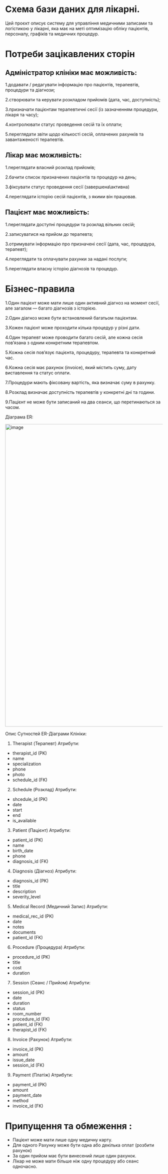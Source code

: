 # Схема бази даних для лікарні.
Цей проєкт описує систему для управління медичними записами та логістикою у лікарні, яка має на меті оптимізацію обліку пацієнтів, персоналу, графіків та медичних процедур.

# Потреби зацікавлених сторін

Адміністратор клініки має можливість:
---------------------------------------------------
1.додавати / редагувати інформацію про пацієнтів, терапевтів, процедури та діагнози;

2.створювати та керувати розкладом прийомів (дата, час, доступність);

3.призначати пацієнтам терапевтичні сесії (із зазначенням процедури, лікаря та часу);

4.контролювати статус проведення сесій та їх оплати;

5.переглядати звіти щодо кількості сесій, оплачених рахунків та завантаженості терапевтів.

Лікар має можливість:
-----------------------------------------------------------
1.переглядати власний розклад прийомів;

2.бачити список призначених пацієнтів та процедур на день;

3.фіксувати статус проведення сесії (завершена\активна)

4.переглядати історію сесій пацієнтів, з якими він працював.

Пацієнт має можливість:
------------------------------------------------------------
1.переглядати доступні процедури та розклад вільних сесій;

2.записуватися на прийом до терапевта;

3.отримувати інформацію про призначені сесії (дата, час, процедура, терапевт);

4.переглядати та оплачувати рахунки за надані послуги;

5.переглядати власну історію діагнозів та процедур.

# Бізнес-правила

1.Один пацієнт може мати лише один активний діагноз на момент сесії, але загалом — багато діагнозів з історією.

2.Один діагноз може бути встановлений багатьом пацієнтам.

3.Кожен пацієнт може проходити кілька процедур у різні дати.

4.Один терапевт може проводити багато сесій, але кожна сесія пов’язана з одним конкретним терапевтом.

5.Кожна сесія пов’язує пацієнта, процедуру, терапевта та конкретний час.

6.Кожна сесія має рахунок (invoice), який містить суму, дату виставлення та статус оплати.

7.Процедури мають фіксовану вартість, яка визначає суму в рахунку.

8.Розклад визначає доступність терапевтів у конкретні дні та години.

9.Пацієнт не може бути записаний на два сеанси, що перетинаються за часом.


Діаграма ER:

<img width="827" height="965" alt="image" src="https://github.com/user-attachments/assets/36086942-55e6-4544-9a1d-2553633baec3" />

Опис Сутностей ER-Діаграми Клініки:
1. Therapist (Терапевт)
Атрибути:
- therapist_id (PK)
- name
- specialization
- phone
- photo
- schedule_id (FK)

2. Schedule (Розклад)
Атрибути:
- shcedule_id (PK)
- date
- start
- end
- is_available

3. Patient (Пацієнт)
Атрибути:
- patient_id (PK)
- name
- birth_date
- phone
- diagnosis_id (FK)

4. Diagnosis (Діагноз)
Атрибути:
- diagnosis_id (PK)
- title
- description
- severity_level

5. Medical Record (Медичний Запис)
Атрибути:
- medical_rec_id (PK)
- date
- notes
- documents
- patient_id (FK)

6. Procedure (Процедура)
Атрибути:
- procedure_id (PK)
- title
- cost
- duration

7. Session (Сеанс / Прийом)
Атрибути:
- session_id (PK)
- date
- duration
- status
- room_number
- procedure_id (FK)
- patient_id (FK)
- therapist_id (FK)

8. Invoice (Рахунок)
Атрибути:
- invoice_id (PK)
- amount
- issue_date
- session_id (FK)

9. Payment (Платіж)
Атрибути:
- payment_id (PK)
- amount
- payment_date
- method
- invoice_id (FK)

# Припущення та обмеження :
* Пацієнт може мати лише одну медичну карту.
* Для одного Рахунку може бути одна або декілька оплат (розбити рахунок)
* За один прийом має бути винесений лише один рахунок.
* Лікар не може мати більше ніж одну процедуру або сеанс одночасно.




